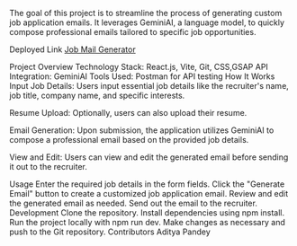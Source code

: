 The goal of this project is to streamline the process of generating custom job application emails. It leverages GeminiAI, a language model, to quickly compose professional emails tailored to specific job opportunities.

Deployed Link
[Job Mail Generator](https://job-mail-generator-p1hy4neus-aditya-pandeys-projects-407de94a.vercel.app/)

Project Overview
Technology Stack: React.js, Vite, Git, CSS,GSAP
API Integration: GeminiAI
Tools Used: Postman for API testing
How It Works
Input Job Details: Users input essential job details like the recruiter's name, job title, company name, and specific interests.

Resume Upload: Optionally, users can also upload their resume.

Email Generation: Upon submission, the application utilizes GeminiAI to compose a professional email based on the provided job details.

View and Edit: Users can view and edit the generated email before sending it out to the recruiter.

Usage
Enter the required job details in the form fields.
Click the "Generate Email" button to create a customized job application email.
Review and edit the generated email as needed.
Send out the email to the recruiter.
Development
Clone the repository.
Install dependencies using npm install.
Run the project locally with npm run dev.
Make changes as necessary and push to the Git repository.
Contributors
Aditya Pandey
